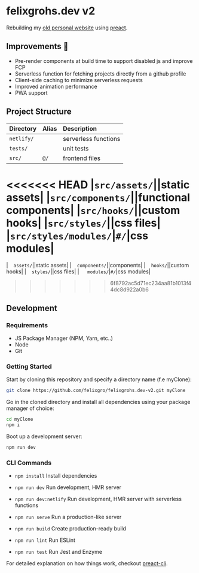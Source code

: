 # felixgrohs.dev v2

Rebuilding my [old personal website](https://github.com/felixgro/felixgrohs.dev) using [preact](https://preactjs.com/).

## Improvements 🚀
- Pre-render components at build time to support disabled js and improve FCP
- Serverless function for fetching projects directly from a github profile
- Client-side caching to minimize serverless requests
- Improved animation performance
- PWA support

## Project Structure
| Directory | Alias | Description |
| :----- | :----- | :----- |
|`netlify/`||serverless functions|
|`tests/`||unit tests|
|`src/`|`@/`|frontend files|
<<<<<<< HEAD
|`src/assets/`||static assets|
|`src/components/`||functional components|
|`src/hooks/`||custom hooks|
|`src/styles/`||css files|
|`src/styles/modules/`|`#/`|css modules|
=======
| &ensp; `assets/`||static assets|
| &ensp; `components/`||components|
| &ensp; `hooks/`||custom hooks|
| &ensp; `styles/`||css files|
| &emsp; `modules/`|`#/`|css modules|
>>>>>>> 6f8792ac5d71ec234aa81b1013f44dc8d922a0b6

## Development

### Requirements
- JS Package Manager (NPM, Yarn, etc..)
- Node
- Git

### Getting Started
Start by cloning this repository and specify a directory name (f.e myClone):
```bash
git clone https://github.com/felixgro/felixgrohs.dev-v2.git myClone
```
Go in the cloned directory and install all dependencies using your package manager of choice:
```bash
cd myClone
npm i
```
Boot up a development server:
```bash
npm run dev
```

### CLI Commands
*   `npm install` Install dependencies

*   `npm run dev` Run development, HMR server

*   `npm run dev:netlify` Run development, HMR server with serverless functions

*   `npm run serve` Run a production-like server

*   `npm run build` Create production-ready build

*   `npm run lint` Run ESLint

*   `npm run test` Run Jest and Enzyme

For detailed explanation on how things work, checkout [preact-cli](https://github.com/developit/preact-cli/blob/master/README.md).

